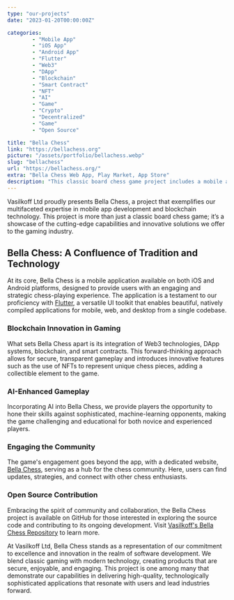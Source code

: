 ```yaml
---
type: "our-projects"
date: "2023-01-20T00:00:00Z"

categories: 
        - "Mobile App"
        - "iOS App"
        - "Android App"
        - "Flutter"
        - "Web3"
        - "DApp"
        - "Blockchain"
        - "Smart Contract"
        - "NFT"
        - "AI"
        - "Game"
        - "Crypto"
        - "Decentralized"
        - "Game"
        - "Open Source"

title: "Bella Chess"
link: "https://bellachess.org"
picture: "/assets/portfolio/bellachess.webp"
slug: "bellachess"
url: "https://bellachess.org/"
extra: "Bella Chess Web App, Play Market, App Store"
description: "This classic board chess game project includes a mobile app with iOS and Android support, Flutter integration, Web3, DApp, blockchain, smart contract, NFT, AI, and engaging gameplay."
---
```

Vasilkoff Ltd proudly presents Bella Chess, a project that exemplifies our multifaceted expertise in mobile app development and blockchain technology. This project is more than just a classic board chess game; it’s a showcase of the cutting-edge capabilities and innovative solutions we offer to the gaming industry.

## Bella Chess: A Confluence of Tradition and Technology
At its core, Bella Chess is a mobile application available on both iOS and Android platforms, designed to provide users with an engaging and strategic chess-playing experience. The application is a testament to our proficiency with [Flutter](https://flutter.dev/), a versatile UI toolkit that enables beautiful, natively compiled applications for mobile, web, and desktop from a single codebase.

### Blockchain Innovation in Gaming
What sets Bella Chess apart is its integration of Web3 technologies, DApp systems, blockchain, and smart contracts. This forward-thinking approach allows for secure, transparent gameplay and introduces innovative features such as the use of NFTs to represent unique chess pieces, adding a collectible element to the game.

### AI-Enhanced Gameplay
Incorporating AI into Bella Chess, we provide players the opportunity to hone their skills against sophisticated, machine-learning opponents, making the game challenging and educational for both novice and experienced players.

### Engaging the Community
The game's engagement goes beyond the app, with a dedicated website, [Bella Chess](https://bellachess.org/), serving as a hub for the chess community. Here, users can find updates, strategies, and connect with other chess enthusiasts.

### Open Source Contribution
Embracing the spirit of community and collaboration, the Bella Chess project is available on GitHub for those interested in exploring the source code and contributing to its ongoing development. Visit [Vasilkoff's Bella Chess Repository](https://github.com/Vasilkoff-com/BellaChess) to learn more.

At Vasilkoff Ltd, Bella Chess stands as a representation of our commitment to excellence and innovation in the realm of software development. We blend classic gaming with modern technology, creating products that are secure, enjoyable, and engaging. This project is one among many that demonstrate our capabilities in delivering high-quality, technologically sophisticated applications that resonate with users and lead industries forward.
